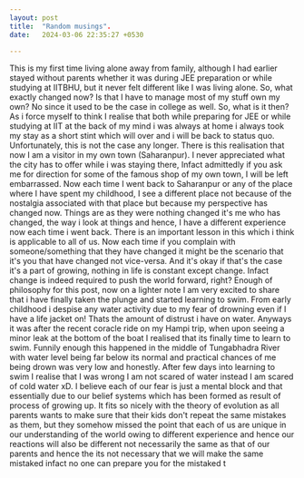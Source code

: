 ```yaml
---
layout: post
title:  "Random musings".
date:   2024-03-06 22:35:27 +0530

---
```

This is my first time living alone away from family, although I had earlier stayed without parents whether it was during JEE preparation or while studying at IITBHU, but it never felt different like I was living alone. So, what exactly changed now? Is that I have to manage most of my stuff own my own? No since it used to be the case in college as well. So, what is it then? As i force myself to think I realise that both while preparing for JEE or while studying at IIT at the back of my mind i was always at home i always took my stay as a short stint which will over and i will be back to status quo.
Unfortunately, this is not the case any longer. There is this realisation that now I am a visitor in my own town (Saharanpur). I never appreciated what the city has to offer while i was staying there, Infact admittedly if you ask me for direction for some of the famous shop of my own town, I will be left embarrassed.
Now each time I went back to Saharanpur or any of the place where I have spent my childhood, I see a different place not because of the nostalgia associated with that place but because my perspective has changed now. Things are as they were nothing changed it's me who has changed, the way i look at things and hence, I have a different experience now each time i went back.
There is an important lesson in this which i think is applicable to all of us. Now each time if you complain with someone/something that they have changed it might be the scenario that it's you that have changed not vice-versa. And it's okay if that's the case it's a part of growing, nothing in life is constant except change. Infact change is indeed required to push the world forward, right?
Enough of philosophy for this post, now on a lighter note I am very excited to share that i have finally taken the plunge and started learning to swim. From early childhood i despise any water activity due to my fear of drowning even if I have a life jacket on! Thats the amount of distrust i have on water. 
Anyways it was after the recent coracle ride on my Hampi trip, when upon seeing a minor leak at the bottom of the boat I realised that its finally time to learn to swim. Funnily enough this happened in the middle of Tungabhadra River with water level being far below its normal and practical chances of me being drown was very low and honestly.
After few days into learning to swim I realise that I was wrong I am not scared of water instead I am scared of cold water xD.
I believe each of our fear is just a mental block and that essentially due to our belief systems which has been formed as result of process of growing up. It fits so nicely with the theory of evolution as all parents wants to make sure that their kids don't repeat the same mistakes as them, but they somehow missed the point that each of us are unique in our understanding of the world owing to different experience and hence our reactions will also be different not necessarily the same as that of our parents and hence the its not necessary that we will make the same mistaked infact no one can prepare you for the mistaked t
<!--stackedit_data:
eyJoaXN0b3J5IjpbLTg1OTI0NzM0MywxNzEwODk0MDIxLDE4MT
I4NjY3NCwxMzk2NjQ0ODk3LC0yMDg4NzQ2NjEyXX0=
-->